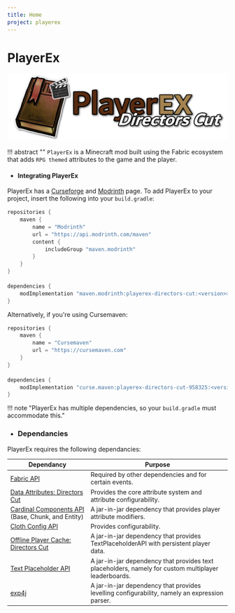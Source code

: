 ```yaml
---
title: Home
project: playerex
---
```


<!-- !!! tip ""
    **:octicons-clock-16: The PlayerEx documentation is currently being rewritten - it is not accurate for versions >=3.4.2**

<br> -->

# PlayerEx

![playerex banner](../assets/playerex/playerex-banner.png)

!!! abstract ""
    `PlayerEx` is a Minecraft mod built using the Fabric ecosystem that adds `RPG themed` attributes to the game and the player.

- #### Integrating PlayerEx

PlayerEx has a [Curseforge](https://www.curseforge.com/minecraft/mc-mods/playerex-directors-cut) and [Modrinth](https://modrinth.com/mod/playerex-directors-cut) page. To add PlayerEx to your project, insert the following into your `build.gradle`:

```groovy title="build.gradle"
repositories {
    maven {
        name = "Modrinth"
        url = "https://api.modrinth.com/maven"
        content {
            includeGroup "maven.modrinth"
        }
    }
}

dependencies {
    modImplementation "maven.modrinth:playerex-directors-cut:<version>>"
}
```
Alternatively, if you're using Cursemaven:

```groovy title="build.gradle"
repositories {
    maven {
        name = "Cursemaven"
        url = "https://cursemaven.com"
    }
}

dependencies {
    modImplementation "curse.maven:playerex-directors-cut-958325:<version-file-id>"
}
```

!!! note "PlayerEx has multiple dependencies, so your `build.gradle` must accommodate this."

- ### Dependancies

PlayerEx requires the following dependancies:

| Dependancy | Purpose |
| ------------------ | ---------------------------- |
| [Fabric API](https://github.com/FabricMC/fabric/tree/1.20.1) | Required by other dependencies and for certain events. |
| [Data Attributes: Directors Cut](https://modrinth.com/mod/data-attributes-directors-cut) | Provides the core attribute system and attribute configurability. |
| [Cardinal Components API](https://github.com/Ladysnake/Cardinal-Components-API/tree/1.20) (Base, Chunk, and Entity) | A jar-in-jar dependency that provides player attribute modifiers. |
| [Cloth Config API](https://github.com/shedaniel/cloth-config) | Provides configurability. |
| [Offline Player Cache: Directors Cut](https://modrinth.com/mod/opc-directors-cut) | A jar-in-jar dependency that provides TextPlaceholderAPI with persistent player data. |
| [Text Placeholder API](https://github.com/Patbox/TextPlaceholderAPI) | A jar-in-jar dependency that provides text placeholders, namely for custom multiplayer leaderboards. |
| [exp4j](https://www.objecthunter.net/exp4j/) | A jar-in-jar dependency that provides levelling configurability, namely an expression parser. |